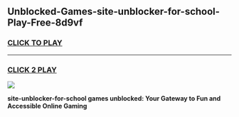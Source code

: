
## Unblocked-Games-site-unblocker-for-school-Play-Free-8d9vf
<h3>
<a href="https://premium76.site?title=site-unblocker-for-school&ref=12A">CLICK TO PLAY</a></h3>
<hr>

<h3>
<a href="https://premium76.site?title=site-unblocker-for-school&ref=12A">CLICK 2 PLAY</a>
  
</h3>

<a href="https://premium76.site?title=site-unblocker-for-school&ref=12A"><img src="https://clearcache.store/games.png"></a>


**site-unblocker-for-school games unblocked: Your Gateway to Fun and Accessible Online Gaming**

